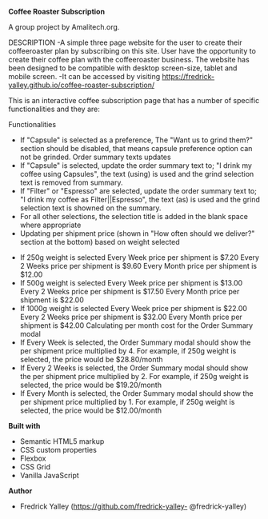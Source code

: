 **Coffee Roaster Subscription**

A group project by Amalitech.org.


DESCRIPTION -A simple three page website for the user to create their coffeeroaster plan by subscribing on this site. User have the opportunity to create their coffee plan with the coffeeroaster business. The website has been designed to be compatible with desktop screen-size, tablet and mobile screen. -It can be accessed by visiting https://fredrick-yalley.github.io/coffee-roaster-subscription/

This is an interactive coffee subscription page that has a number of specific functionalities and they are:

Functionalities
* If "Capsule" is selected as a preference,
The "Want us to grind them?" section should be disabled, that means capsule preference option can not be grinded.
Order summary texts updates
* If "Capsule" is selected, update the order summary text to;
"I drink my coffee using Capsules", the text (using) is used and the grind selection text is removed from summary.
* If "Filter" or "Espresso" are selected, update the order summary text to;
"I drink my coffee as Filter||Espresso", the text (as) is used and the grind selection text is showned on the summary.
* For all other selections, the selection title is added in the blank space where appropriate
* Updating per shipment price (shown in "How often should we deliver?" section at the bottom) based on weight selected
- If 250g weight is selected
Every Week price per shipment is $7.20
Every 2 Weeks price per shipment is $9.60
Every Month price per shipment is $12.00
- If 500g weight is selected
Every Week price per shipment is $13.00
Every 2 Weeks price per shipment is $17.50
Every Month price per shipment is $22.00
- If 1000g weight is selected
Every Week price per shipment is $22.00
Every 2 Weeks price per shipment is $32.00
Every Month price per shipment is $42.00
Calculating per month cost for the Order Summary modal
- If Every Week is selected, the Order Summary modal should show the per shipment price multiplied by 4. For example, if 250g weight is selected, the price would be $28.80/month
- If Every 2 Weeks is selected, the Order Summary modal should show the per shipment price multiplied by 2. For example, if 250g weight is selected, the price would be $19.20/month
- If Every Month is selected, the Order Summary modal should show the per shipment price multiplied by 1. For example, if 250g weight is selected, the price would be $12.00/month

**Built with**

- Semantic HTML5 markup
- CSS custom properties
- Flexbox
- CSS Grid
- Vanilla JavaScript 

 **Author**
- Fredrick Yalley (https://github.com/fredrick-yalley- @fredrick-yalley)
